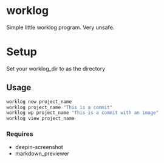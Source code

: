 # worklog
Simple little worklog program. Very unsafe. 

# Setup
Set your worklog_dir to as the directory

## Usage
```bash
worklog new project_name
worklog project_name "This is a commit"
worklog wp project_name "This is a commit with an image"
worklog view project_name
```

### Requires
- deepin-screenshot
- markdown_previewer
